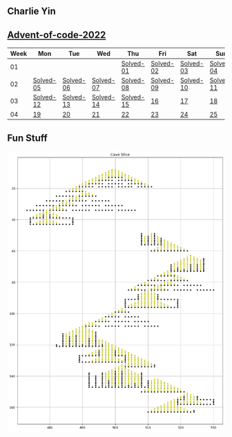 ## Charlie Yin 

## [Advent-of-code-2022](https://adventofcode.com/2022)

Week|Mon|Tue|Wed|Thu|Fri|Sat|Sun|
|---|---|---|---|---|---|---|---|
| 01|   |   |   |[Solved-01](2022/day-01)|[Solved-02](2022/day-02)|[Solved-03](2022/day-03)|[Solved-04](2022/day-04)|
| 02|[Solved-05](2022/day-05)|[Solved-06](2022/day-06)|[Solved-07](2022/day-07)|[Solved-08](2022/day-08)|[Solved-09](2022/day-09)|[Solved-10](2022/day-10)|[Solved-11](2022/day-11)|
| 03|[Solved-12](2022/day-12)|[Solved-13](2022/day-13)|[Solved-14](2022/day-14)|[Solved-15](2022/day-15)|[16](2022/day-16)|[17](2022/day-17)|[18](2022/day-18)|
| 04|[19](2022/day-19)|[20](2022/day-20)|[21](2022/day-21)|[22](2022/day-22)|[23](2022/day-23)|[24](2022/day-24)|[25](2022/day-25)|

## Fun Stuff

![Day 14 Solution](.plots/day-14-cave-01.png)
